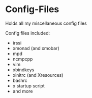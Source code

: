 Config-Files
============

Holds all my miscellaneous config files

Config files included:
  - irssi
  - xmonad (and xmobar)
  - mpd
  - ncmpcpp
  - vim
  - xbindkeys
  - xinitrc (and Xresources)
  - bashrc
  - x startup script
  - and more
